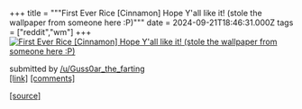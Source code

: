 +++
title = """First Ever Rice [Cinnamon] Hope Y'all like it! (stole the wallpaper from someone here :P)"""
date = 2024-09-21T18:46:31.000Z
tags = ["reddit","wm"]
+++
[![First Ever Rice [Cinnamon] Hope Y'all like it! (stole the wallpaper from someone here :P) ](https://preview.redd.it/5lk4f89ak7qd1.png?width=640&crop=smart&auto=webp&s=a031a76a678339349d1041d64b6c62cb87c7447a "First Ever Rice [Cinnamon] Hope Y'all like it! (stole the wallpaper from someone here :P) ")](https://www.reddit.com/r/unixporn/comments/1fm9xfx/first_ever_rice_cinnamon_hope_yall_like_it_stole/)

submitted by [/u/Guss0ar\_the\_farting](https://www.reddit.com/user/Guss0ar_the_farting)  
[\[link\]](https://i.redd.it/5lk4f89ak7qd1.png) [\[comments\]](https://www.reddit.com/r/unixporn/comments/1fm9xfx/first_ever_rice_cinnamon_hope_yall_like_it_stole/)

[[source]](https://www.reddit.com/r/unixporn/comments/1fm9xfx/first_ever_rice_cinnamon_hope_yall_like_it_stole/)
